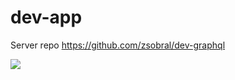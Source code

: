 # dev-app

Server repo https://github.com/zsobral/dev-graphql

![](https://i.imgur.com/tLesjzF.png)

